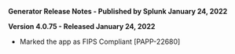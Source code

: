 **Generator Release Notes - Published by Splunk January 24, 2022**


**Version 4.0.75 - Released January 24, 2022**

* Marked the app as FIPS Compliant [PAPP-22680]
